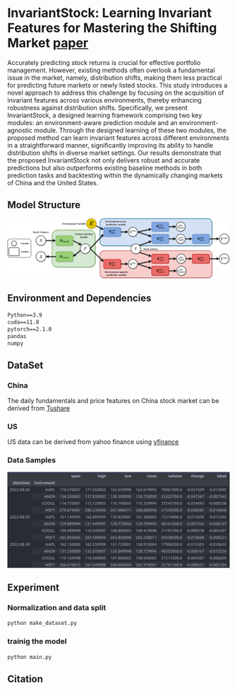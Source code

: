 # InvariantStock: Learning Invariant Features for Mastering the Shifting Market [paper](https://openreview.net/pdf?id=dtNEvUOZmA)
Accurately predicting stock returns is crucial for effective portfolio management. However, existing methods often overlook a fundamental issue in the market, namely, distribution shifts, making them less practical for predicting future markets or newly listed stocks. This study introduces a novel approach to address this challenge by focusing on the acquisition of invariant features across various environments, thereby enhancing robustness against distribution shifts. Specifically, we present InvariantStock, a designed learning framework comprising two key modules: an environment-aware prediction module and an environment-agnostic module. Through the designed learning of these two modules, the proposed method can learn invariant features across different environments in a straightforward manner, significantly improving its ability to handle distribution shifts in diverse market settings. Our results demonstrate that the proposed InvariantStock not only delivers robust and accurate predictions but also outperforms existing baseline methods in both prediction tasks and backtesting within the dynamically changing markets of China and the United States.

## Model Structure
![Alt Text](pic/inference_model.png)
## Environment and Dependencies
```
Python==3.9
cuda==11.8
pytorch==2.1.0
pandas
numpy
```

## DataSet
### China
The daily fundamentals and price features on China stock market can be derived from [Tushare](https://github.com/waditu/tushare)

### US
US data can be derived from yahoo finance using [yfinance](https://github.com/ranaroussi/yfinance)

### Data Samples
![alt text](pic/samples.png)
## Experiment
### Normalization and data split
```sh
python make_dataset.py
```
### trainig the model
```sh
python main.py 
```
## Citation


